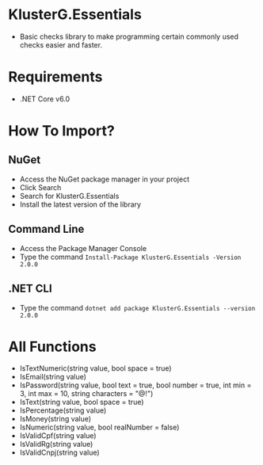 # KlusterG.Essentials
* Basic checks library to make programming certain commonly used checks easier and faster.

# Requirements
* .NET Core v6.0

# How To Import?

## NuGet
* Access the NuGet package manager in your project
* Click Search
* Search for KlusterG.Essentials
* Install the latest version of the library

## Command Line
* Access the Package Manager Console
* Type the command ```Install-Package KlusterG.Essentials -Version 2.0.0```

## .NET CLI
* Type the command ```dotnet add package KlusterG.Essentials --version 2.0.0```

# All Functions

* IsTextNumeric(string value, bool space = true)
* IsEmail(string value)
* IsPassword(string value, bool text = true, bool number = true, int min = 3, int max = 10, string characters = "@!")
* IsText(string value, bool space = true)
* IsPercentage(string value)
* IsMoney(string value)
* IsNumeric(string value, bool realNumber = false)
* IsValidCpf(string value)
* IsValidRg(string value)
* IsValidCnpj(string value)
